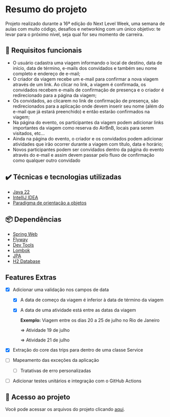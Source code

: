 # Resumo do projeto
Projeto realizado durante a  16ª edição do Next Level Week, uma semana de aulas com muito código, desafios e networking com um único objetivo: te levar para o próximo nível, seja qual for seu momento de carreira.

## 🔨 Requisitos funcionais

- O usuário cadastra uma viagem informando o local de destino, data de início, data de término, e-mails dos convidados e também seu nome completo e endereço de e-mail;
- O criador da viagem recebe um e-mail para confirmar a nova viagem através de um link. Ao clicar no link, a viagem é confirmada, os convidados recebem e-mails de confirmação de presença e o criador é redirecionado para a página da viagem;
- Os convidados, ao clicarem no link de confirmação de presença, são redirecionados para a aplicação onde devem inserir seu nome (além do e-mail que já estará preenchido) e então estarão confirmados na viagem;
- Na página do evento, os participantes da viagem podem adicionar links importantes da viagem como reserva do AirBnB, locais para serem visitados, etc...
- Ainda na página do evento, o criador e os convidados podem adicionar atividades que irão ocorrer durante a viagem com título, data e horário;
- Novos participantes podem ser convidados dentro da página do evento através do e-mail e assim devem passar pelo fluxo de confirmação como qualquer outro convidado

## ✔️ Técnicas e tecnologias utilizadas

- [Java 22](https://www.oracle.com/java/technologies/javase-downloads.html)
- [IntelliJ IDEA](https://www.jetbrains.com/idea/)
- [Paradigma de orientação a objetos](https://en.wikipedia.org/wiki/Object-oriented_programming)

## 📦 Dependências

- [Spring Web](https://spring.io/projects/spring-web)
- [Flyway](https://flywaydb.org/)
- [Dev Tools](https://docs.spring.io/spring-boot/docs/current/reference/htmlsingle/#using-boot-devtools)
- [Lombok](https://projectlombok.org/)
- [JPA](https://www.oracle.com/java/technologies/persistence-jsp.html)
- [H2 Database](https://www.h2database.com/html/main.html)

## Features Extras

- [x] Adicionar uma validação nos campos de data
   - [x] A data de começo da viagem é inferior à data de término da viagem
   - [x] A data de uma atividade está entre as datas da viagem

     **Exemplo:**
     Viagem entre os dias 20 a 25 de julho no Rio de Janeiro

     ⇒ Atividade 19 de julho

     ⇒ Atividade 21 de julho

- [x] Extração do core das trips para dentro de uma classe Service
- [ ] Mapeamento das exceções da aplicação
   - [ ] Tratativas de erro personalizadas
- [ ] Adicionar testes unitários e integração com o GitHub Actions


## 📁 Acesso ao projeto
Você pode acessar os arquivos do projeto clicando [aqui](https://github.com/JG-OLIVEIRA/planner-backend/tree/master/src).